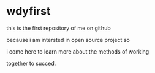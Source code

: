 # wdyfirst
this is the first repository of me on github

because i am intersted in open source project so 

i come here to learn more about the methods of working

together to succed.

